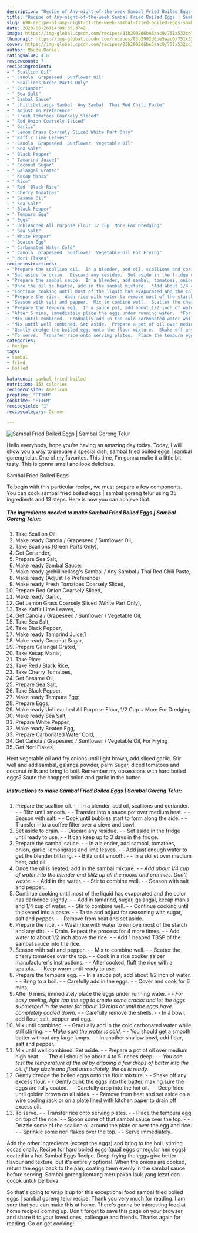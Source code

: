 ```yaml
---
description: "Recipe of Any-night-of-the-week Sambal Fried Boiled Eggs | Sambal Goreng Telur"
title: "Recipe of Any-night-of-the-week Sambal Fried Boiled Eggs | Sambal Goreng Telur"
slug: 698-recipe-of-any-night-of-the-week-sambal-fried-boiled-eggs-sambal-goreng-telur
date: 2020-06-26T14:09:35.374Z
image: https://img-global.cpcdn.com/recipes/83b2902d6be5aac0/751x532cq70/sambal-fried-boiled-eggs-sambal-goreng-telur-recipe-main-photo.jpg
thumbnail: https://img-global.cpcdn.com/recipes/83b2902d6be5aac0/751x532cq70/sambal-fried-boiled-eggs-sambal-goreng-telur-recipe-main-photo.jpg
cover: https://img-global.cpcdn.com/recipes/83b2902d6be5aac0/751x532cq70/sambal-fried-boiled-eggs-sambal-goreng-telur-recipe-main-photo.jpg
author: Maude Daniel
ratingvalue: 4.8
reviewcount: 7
recipeingredient:
- " Scallion Oil"
- " Canola  Grapeseed  Sunflower Oil"
- " Scallions Green Parts Only"
- " Coriander"
- " Sea Salt"
- " Sambal Sauce"
- " chillibellasgs Sambal  Any Sambal  Thai Red Chili Paste"
- " Adjust To Preference"
- " Fresh Tomatoes Coarsely Sliced"
- " Red Onion Coarsely Sliced"
- " Garlic"
- " Lemon Grass Coarsely Sliced White Part Only"
- " Kaffir Lime Leaves"
- " Canola  Grapeseed  Sunflower  Vegetable Oil"
- " Sea Salt"
- " Black Pepper"
- " Tamarind Juice1"
- " Coconut Sugar"
- " Galangal Grated"
- " Kecap Manis"
- " Rice"
- " Red  Black Rice"
- " Cherry Tomatoes"
- " Sesame Oil"
- " Sea Salt"
- " Black Pepper"
- " Tempura Egg"
- " Eggs"
- " Unbleached All Purpose Flour 12 Cup  More For Dredging"
- " Sea Salt"
- " White Pepper"
- " Beaten Egg"
- " Carbonated Water Cold"
- " Canola  Grapeseed  Sunflower  Vegetable Oil For Frying"
- " Nori Flakes"
recipeinstructions:
- "Prepare the scallion oil.  In a blender, add oil, scallions and coriander.  Blitz until smooth.  Transfer into a sauce pot over medium heat.  Season with salt.  Cook until bubbles start to form along the side.  Transfer into a coffee filter over a sieve and bowl."
- "Set aside to drain.  Discard any residue.  Set aside in the fridge until ready to use.  It can keep up to 3 days in the fridge."
- "Prepare the sambal sauce.  In a blender, add sambal, tomatoes, onion, garlic, lemongrass and lime leaves.  Add just enough water to get the blender blitzing.  Blitz until smooth.  In a skillet over medium heat, add oil."
- "Once the oil is heated, add in the sambal mixture.  *Add about 1/4 cup of water into the blender and blitz up all the nooks and crannies. Don&#39;t waste.*  Add in the water.  Stir to combine well.  Season with salt and pepper."
- "Continue cooking until most of the liquid has evaporated and the color has darkened slightly.  Add in tamarind, sugar, galangal, kecap manis and 1/4 cup of water.  Stir to combine well.  Continue cooking until thickened into a paste.  Taste and adjust for seasoning with sugar, salt and pepper.  Remove from heat and set aside."
- "Prepare the rice.  Wash rice with water to remove most of the starch and any dirt.  Drain. Repeat the process for 4 more times.  Add water to about 1/2 inch above the rice.  Add 1 heaped TBSP of the sambal sauce into the rice."
- "Season with salt and pepper.  Mix to combine well.  Scatter the cherry tomatoes over the top.  Cook in a rice cooker as per manufacturer&#39;s instructions.  After cooked, fluff the rice with a spatula.  Keep warm until ready to use."
- "Prepare the tempura egg.  In a sauce pot, add about 1/2 inch of water.  Bring to a boil.  Carefully add in the eggs.  Cover and cook for 6 mins."
- "After 6 mins, immediately place the eggs under running water.  *For easy peeling, light tap the egg to create some cracks and let the eggs submerged in the water for about 30 mins or until the eggs have completely cooled down.*  Carefully remove the shells.  In a bowl, add flour, salt, pepper and egg."
- "Mix until combined.  Gradually add in the cold carbonated water while still stirring.  *Make sure the water is cold.*  You should get a smooth batter without any large lumps.  In another shallow bowl, add flour, salt and pepper."
- "Mix until well combined. Set aside.  Prepare a pot of oil over medium high heat.  The oil should be about 4 to 5 inches deep.  *You can test the temperature of the oil by dripping a few drops of batter into the oil. If they sizzle and float immediately, the oil is ready.*"
- "Gently dredge the boiled eggs onto the flour mixture.  Shake off any excess flour.  Gently dunk the eggs into the batter, making sure the eggs are fully coated.  Carefully drop into the hot oil.  Deep fried until golden brown on all sides.  Remove from heat and set aside on a wire cooling rack or on a plate lined with kitchen paper to drain off excess oil."
- "To serve.  Transfer rice onto serving plates.  Place the tempura egg on top of the rice.  Spoon some of that sambal sauce over the top.  Drizzle some of the scallion oil around the plate or over the egg and rice.  Sprinkle some nori flakes over the top.  Serve immediately."
categories:
- Recipe
tags:
- sambal
- fried
- boiled

katakunci: sambal fried boiled 
nutrition: 153 calories
recipecuisine: American
preptime: "PT16M"
cooktime: "PT46M"
recipeyield: "1"
recipecategory: Dinner

---
```



![Sambal Fried Boiled Eggs | Sambal Goreng Telur](https://img-global.cpcdn.com/recipes/83b2902d6be5aac0/751x532cq70/sambal-fried-boiled-eggs-sambal-goreng-telur-recipe-main-photo.jpg)

Hello everybody, hope you're having an amazing day today. Today, I will show you a way to prepare a special dish, sambal fried boiled eggs | sambal goreng telur. One of my favorites. This time, I'm gonna make it a little bit tasty. This is gonna smell and look delicious.

Sambal Fried Boiled Eggs 

To begin with this particular recipe, we must prepare a few components. You can cook sambal fried boiled eggs | sambal goreng telur using 35 ingredients and 13 steps. Here is how you can achieve that.

<!--inarticleads1-->

##### The ingredients needed to make Sambal Fried Boiled Eggs | Sambal Goreng Telur:

1. Take  Scallion Oil:
1. Make ready  Canola / Grapeseed / Sunflower Oil,
1. Take  Scallions (Green Parts Only),
1. Get  Coriander,
1. Prepare  Sea Salt,
1. Make ready  Sambal Sauce:
1. Make ready  @chillibellasg&#39;s Sambal / Any Sambal / Thai Red Chili Paste,
1. Make ready  (Adjust To Preference)
1. Make ready  Fresh Tomatoes Coarsely Sliced,
1. Prepare  Red Onion Coarsely Sliced,
1. Make ready  Garlic,
1. Get  Lemon Grass Coarsely Sliced (White Part Only),
1. Take  Kaffir Lime Leaves,
1. Get  Canola / Grapeseed / Sunflower / Vegetable Oil,
1. Take  Sea Salt,
1. Take  Black Pepper,
1. Make ready  Tamarind Juice,1
1. Make ready  Coconut Sugar,
1. Prepare  Galangal Grated,
1. Take  Kecap Manis,
1. Take  Rice:
1. Take  Red / Black Rice,
1. Take  Cherry Tomatoes,
1. Get  Sesame Oil,
1. Prepare  Sea Salt,
1. Take  Black Pepper,
1. Make ready  Tempura Egg:
1. Prepare  Eggs,
1. Make ready  Unbleached All Purpose Flour, 1/2 Cup + More For Dredging
1. Make ready  Sea Salt,
1. Prepare  White Pepper,
1. Make ready  Beaten Egg,
1. Prepare  Carbonated Water Cold,
1. Get  Canola / Grapeseed / Sunflower / Vegetable Oil, For Frying
1. Get  Nori Flakes,


Heat vegetable oil and fry onions until light brown, add sliced garlic. Stir well and add sambal, galanga powder, palm Sugar, diced tomatoes and coconut milk and bring to boil. Remember my obsessions with hard boiled eggs? Saute the chopped onion and garlic in the butter. 

<!--inarticleads2-->

##### Instructions to make Sambal Fried Boiled Eggs | Sambal Goreng Telur:

1. Prepare the scallion oil. -  - In a blender, add oil, scallions and coriander. -  - Blitz until smooth. -  - Transfer into a sauce pot over medium heat. -  - Season with salt. -  - Cook until bubbles start to form along the side. -  - Transfer into a coffee filter over a sieve and bowl.
1. Set aside to drain. -  - Discard any residue. -  - Set aside in the fridge until ready to use. -  - It can keep up to 3 days in the fridge.
1. Prepare the sambal sauce. -  - In a blender, add sambal, tomatoes, onion, garlic, lemongrass and lime leaves. -  - Add just enough water to get the blender blitzing. -  - Blitz until smooth. -  - In a skillet over medium heat, add oil.
1. Once the oil is heated, add in the sambal mixture. -  - *Add about 1/4 cup of water into the blender and blitz up all the nooks and crannies. Don&#39;t waste.* -  - Add in the water. -  - Stir to combine well. -  - Season with salt and pepper.
1. Continue cooking until most of the liquid has evaporated and the color has darkened slightly. -  - Add in tamarind, sugar, galangal, kecap manis and 1/4 cup of water. -  - Stir to combine well. -  - Continue cooking until thickened into a paste. -  - Taste and adjust for seasoning with sugar, salt and pepper. -  - Remove from heat and set aside.
1. Prepare the rice. -  - Wash rice with water to remove most of the starch and any dirt. -  - Drain. Repeat the process for 4 more times. -  - Add water to about 1/2 inch above the rice. -  - Add 1 heaped TBSP of the sambal sauce into the rice.
1. Season with salt and pepper. -  - Mix to combine well. -  - Scatter the cherry tomatoes over the top. -  - Cook in a rice cooker as per manufacturer&#39;s instructions. -  - After cooked, fluff the rice with a spatula. -  - Keep warm until ready to use.
1. Prepare the tempura egg. -  - In a sauce pot, add about 1/2 inch of water. -  - Bring to a boil. -  - Carefully add in the eggs. -  - Cover and cook for 6 mins.
1. After 6 mins, immediately place the eggs under running water. -  - *For easy peeling, light tap the egg to create some cracks and let the eggs submerged in the water for about 30 mins or until the eggs have completely cooled down.* -  - Carefully remove the shells. -  - In a bowl, add flour, salt, pepper and egg.
1. Mix until combined. -  - Gradually add in the cold carbonated water while still stirring. -  - *Make sure the water is cold.* -  - You should get a smooth batter without any large lumps. -  - In another shallow bowl, add flour, salt and pepper.
1. Mix until well combined. Set aside. -  - Prepare a pot of oil over medium high heat. -  - The oil should be about 4 to 5 inches deep. -  - *You can test the temperature of the oil by dripping a few drops of batter into the oil. If they sizzle and float immediately, the oil is ready.*
1. Gently dredge the boiled eggs onto the flour mixture. -  - Shake off any excess flour. -  - Gently dunk the eggs into the batter, making sure the eggs are fully coated. -  - Carefully drop into the hot oil. -  - Deep fried until golden brown on all sides. -  - Remove from heat and set aside on a wire cooling rack or on a plate lined with kitchen paper to drain off excess oil.
1. To serve. -  - Transfer rice onto serving plates. -  - Place the tempura egg on top of the rice. -  - Spoon some of that sambal sauce over the top. -  - Drizzle some of the scallion oil around the plate or over the egg and rice. -  - Sprinkle some nori flakes over the top. -  - Serve immediately.


Add the other ingredients (except the eggs) and bring to the boil, stirring occasionally. Recipe for hard boiled eggs (quail eggs or regular hen eggs) coated in a hot Sambal Eggs Recipe. Deep-frying the eggs give better flavour and texture, but it&#39;s entirely optional. When the onions are cooked, return the eggs back to the pan, coating them evenly in the sambal sauce before serving. Sambal goreng kentang merupakan lauk yang lezat dan cocok untuk berbuka. 

So that's going to wrap it up for this exceptional food sambal fried boiled eggs | sambal goreng telur recipe. Thank you very much for reading. I am sure that you can make this at home. There's gonna be interesting food at home recipes coming up. Don't forget to save this page on your browser, and share it to your loved ones, colleague and friends. Thanks again for reading. Go on get cooking!
